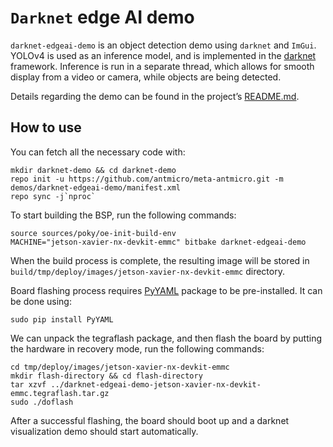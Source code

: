 # `Darknet` edge AI demo

`darknet-edgeai-demo` is an object detection demo using `darknet` and `ImGui`.
YOLOv4 is used as an inference model, and is implemented in the [darknet](https://github.com/AlexeyAB/darknet) framework.
Inference is run in a separate thread, which allows for smooth display from a video or camera, while objects are being detected.

Details regarding the demo can be found in the project’s [README.md](https://github.com/antmicro/darknet-imgui-visualization/blob/master/README.md).

## How to use

You can fetch all the necessary code with:
```
mkdir darknet-demo && cd darknet-demo
repo init -u https://github.com/antmicro/meta-antmicro.git -m demos/darknet-edgeai-demo/manifest.xml
repo sync -j`nproc`
```

To start building the BSP, run the following commands:
```
source sources/poky/oe-init-build-env
MACHINE="jetson-xavier-nx-devkit-emmc" bitbake darknet-edgeai-demo
```

When the build process is complete, the resulting image will be stored in `build/tmp/deploy/images/jetson-xavier-nx-devkit-emmc` directory.

Board flashing process requires [PyYAML](https://pypi.org/project/PyYAML/) package to be pre-installed.
It can be done using:
```
sudo pip install PyYAML
```
We can unpack the tegraflash package, and then flash the board by putting the hardware in recovery mode, run the following commands:
```
cd tmp/deploy/images/jetson-xavier-nx-devkit-emmc
mkdir flash-directory && cd flash-directory
tar xzvf ../darknet-edgeai-demo-jetson-xavier-nx-devkit-emmc.tegraflash.tar.gz
sudo ./doflash
```

After a successful flashing, the board should boot up and a darknet visualization demo should start automatically.
